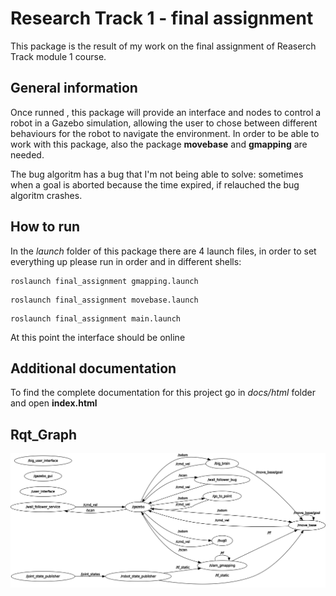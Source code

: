 # Research Track 1 - final assignment

This package is the result of my work on the final assignment of Reaserch Track module 1 course.

## General information

Once runned , this package will provide an interface and nodes to control a robot in a Gazebo simulation, allowing the user to chose between different behaviours for the robot to navigate the environment. In order to be able to work with this package, also the package **movebase** and **gmapping** are needed.

The bug algoritm has a bug that I'm not being able to solve: sometimes when a goal is aborted because the time expired, if relauched the bug algoritm crashes.

## How to run 

In the *launch* folder of this package there are 4 launch files, in order to set everything up please run in order and in different shells:

```
roslaunch final_assignment gmapping.launch
```
```
roslaunch final_assignment movebase.launch
```
```
roslaunch final_assignment main.launch
```

At this point the interface should be online

## Additional documentation

To find the complete documentation for this project go in *docs/html* folder and open **index.html**

## Rqt_Graph
![alt rqt_graph](https://github.com/HolyStone95/RT1_Assignment2/blob/master/rosgraph.png)

